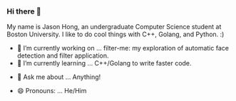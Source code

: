 ### Hi there 👋

<!--**jasonhong0810/jasonhong0810** is a ✨ _special_ ✨ repository because its `README.md` (this file) appears on your GitHub profile. -->
My name is Jason Hong, an undergraduate Computer Science student at Boston University. I like to do cool things with C++, Golang, and Python. :)

- 🔭 I’m currently working on ... filter-me: my exploration of automatic face detection and filter application.
- 🌱 I’m currently learning ... C++/Golang to write faster code.
<!-- - 👯 I’m looking to collaborate on ...-->
<!-- - 🤔 I’m looking for help with ...-->
- 💬 Ask me about ... Anything!
<!-- - 📫 How to reach me: ... -->
- 😄 Pronouns: ... He/Him
<!-- - ⚡ Fun fact: ... -->
